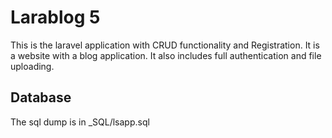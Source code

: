 # Larablog 5

This is the laravel application with CRUD functionality and Registration. It is a website with a blog application. It also includes full authentication and file uploading.

## Database
The sql dump is in _SQL/lsapp.sql